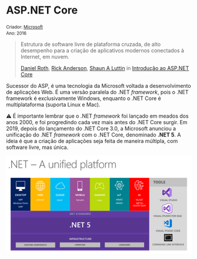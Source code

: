 # ASP.NET Core

<small>Criador: <a href="https://github.com/microsoft">Microsoft</a> <br/>Ano: 2016</small>

>Estrutura de software livre de plataforma cruzada, de alto desempenho para a criação de aplicativos modernos conectados à Internet, em nuvem.
>
>[Daniel Roth](https://github.com/danroth27), [Rick Anderson](https://github.com/Rick-Anderson), [Shaun A Luttin](https://github.com/shaunluttin) in [Introdução ao ASP.NET Core](https://docs.microsoft.com/pt-br/aspnet/core/introduction-to-aspnet-core?view=aspnetcore-5.0)

Sucessor do ASP, é uma tecnologia da Microsoft voltada a desenvolvimento de aplicações Web. É uma versão paralela do .NET *framework*, pois o .NET framework é exclusivamente Windows, enquanto o .NET Core é multiplataforma (suporta Linux e Mac). 

:warning: É importante lembrar que o .NET *framework* foi lançado em meados dos anos 2000, e foi progredindo cada vez mais antes do .NET Core surgir. Em 2019, depois do lançamento do .NET Core 3.0, a Microsoft anunciou a unificação do .NET *framework* com o .NET Core, denominado **.NET 5**. A ideia é que a criação de aplicações seja feita de maneira múltipla, com software livre, mas única.

![.NET 5](.\dotnet5_platform.png)



